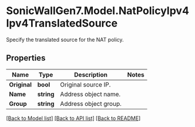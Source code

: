 # SonicWallGen7.Model.NatPolicyIpv4Ipv4TranslatedSource
Specify the translated source for the NAT policy.

## Properties

Name | Type | Description | Notes
------------ | ------------- | ------------- | -------------
**Original** | **bool** | Original source IP. | 
**Name** | **string** | Address object name. | 
**Group** | **string** | Address object group. | 

[[Back to Model list]](../README.md#documentation-for-models) [[Back to API list]](../README.md#documentation-for-api-endpoints) [[Back to README]](../README.md)

